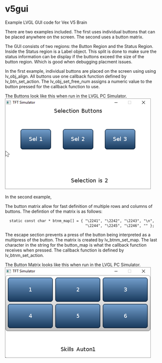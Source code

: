 # v5gui
Example LVGL GUI code for Vex V5 Brain

There are two examples included. The first uses individual buttons that can be placed anywhere on the screen. The second uses a button matrix.

The GUI consists of two regions: the Button Region and the Status Region. Inside the Status region is a Label object. This split is done to make sure the status information can be display if the buttons exceed the size of the button region. Which is good when debugging placment issues.

In the first example, individual buttons are placed on the screen using using lv_obj_align. All buttons use one callback function defined by lv_btn_set_action. The lv_obj_set_free_num assigns a numeric value to the button pressed for the callback function to use.

The Buttons look like this when run in the LVGL PC Simulator.
![](https://raw.githubusercontent.com/timeconfusing/Images/master/LVGL-buttons.PNG)

In the second example, 

The button matrix allow for fast definition of multiple rows and columns of buttons. The defintion of the matrix is as follows:
 
```// Create a button descriptor string array w/ no repeat "\224"
  static const char * btnm_map[] = { "\2241", "\2242", "\2243", "\n",
                                     "\2244", "\2245", "\2246", "" };
```
 
The escape section prevents a press of the button being interpreted as a multipress of the button. The matrix is created by lv_btnm_set_map. The last character in the string for the button_map is what the callback function receives when pressed. The callback function is defined by lv_btnm_set_action.

The Button Matrix looks like this when run in the LVGL PC Simulator.
![](https://raw.githubusercontent.com/timeconfusing/Images/master/LVGL-btnm.PNG)
